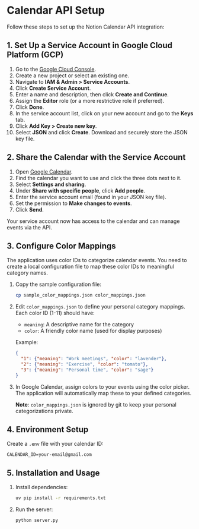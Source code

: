# Calendar API Setup

Follow these steps to set up the Notion Calendar API integration:

## 1. Set Up a Service Account in Google Cloud Platform (GCP)

1. Go to the [Google Cloud Console](https://console.cloud.google.com/).
2. Create a new project or select an existing one.
3. Navigate to **IAM & Admin > Service Accounts**.
4. Click **Create Service Account**.
5. Enter a name and description, then click **Create and Continue**.
6. Assign the **Editor** role (or a more restrictive role if preferred).
7. Click **Done**.
8. In the service account list, click on your new account and go to the **Keys** tab.
9. Click **Add Key > Create new key**.
10. Select **JSON** and click **Create**. Download and securely store the JSON key file.

## 2. Share the Calendar with the Service Account

1. Open [Google Calendar](https://calendar.google.com/).
2. Find the calendar you want to use and click the three dots next to it.
3. Select **Settings and sharing**.
4. Under **Share with specific people**, click **Add people**.
5. Enter the service account email (found in your JSON key file).
6. Set the permission to **Make changes to events**.
7. Click **Send**.

Your service account now has access to the calendar and can manage events via the API.

## 3. Configure Color Mappings

The application uses color IDs to categorize calendar events. You need to create a local configuration file to map these color IDs to meaningful category names.

1. Copy the sample configuration file:

   ```bash
   cp sample_color_mappings.json color_mappings.json
   ```

2. Edit `color_mappings.json` to define your personal category mappings. Each color ID (1-11) should have:
   - `meaning`: A descriptive name for the category
   - `color`: A friendly color name (used for display purposes)

   Example:

   ```json
   {
     "1": {"meaning": "Work meetings", "color": "lavender"},
     "2": {"meaning": "Exercise", "color": "tomato"},
     "3": {"meaning": "Personal time", "color": "sage"}
   }
   ```

3. In Google Calendar, assign colors to your events using the color picker. The application will automatically map these to your defined categories.

   **Note**: `color_mappings.json` is ignored by git to keep your personal categorizations private.

## 4. Environment Setup

Create a `.env` file with your calendar ID:

```
CALENDAR_ID=your-email@gmail.com
```

## 5. Installation and Usage

1. Install dependencies:

   ```bash
   uv pip install -r requirements.txt
   ```

2. Run the server:

   ```bash
   python server.py
   ```
